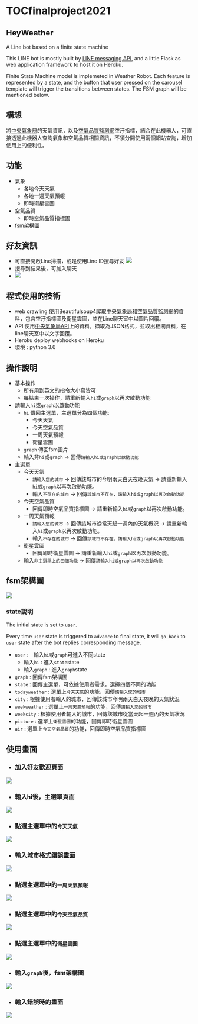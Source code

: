 # TOCfinalproject2021
## HeyWeather 

A Line bot based on a finite state machine

This LINE bot is mostly built by [LINE messaging API](https://developers.line.biz/en/docs/messaging-api/overview/), and a little Flask as web application framework to host it on Heroku.

Finite State Machine model is implemeted in Weather Robot. Each feature is represented by a state, and the button that user pressed on the carousel template will trigger the transitions between states. The FSM graph will be mentioned below.

## 構想
將[中央氣象局](https://www.cwb.gov.tw/V8/C/)的天氣資訊，以及[空氣品質監測網](https://airtw.epa.gov.tw/)空汙指標，結合在此機器人，可直接透過此機器人查詢氣象和空氣品質相關資訊，不須分開使用兩個網站查詢，增加使用上的便利性。
## 功能
* 氣象
    * 各地今天天氣
    * 各地一週天氣預報
    * 即時衛星雲圖
* 空氣品質
    * 即時空氣品質指標圖
*  fsm架構圖

## 好友資訊
* 可直接開啟Line掃描，或是使用Line ID搜尋好友
![](https://i.imgur.com/0kMFEJv.png)
* 搜尋到結果後，可加入聊天
* ![](https://i.imgur.com/wnru1HY.png)



## 程式使用的技術
* web crawling
使用Beautifulsoup4爬取[中央氣象局](https://www.cwb.gov.tw/V8/C/)和[空氣品質監測網](https://airtw.epa.gov.tw/)的資料，包含空汙指標圖及衛星雲圖，並在Line聊天室中以圖片回覆。
* API
使用[中央氣象局API](https://opendata.cwb.gov.tw/dist/opendata-swagger.html)上的資料，擷取為JSON格式，並取出相關資料，在line聊天室中以文字回覆。
* Heroku
deploy webhooks on Heroku
* 環境 : python 3.6

## 操作說明
* 基本操作
    * 所有用到英文的指令大小寫皆可
    * 每結束一次操作，請重新輸入`hi`或`graph`以再次啟動功能
* 請輸入`hi`或`graph`以啟動功能
    * `hi`
    傳回主選單，主選單分為四個功能:
        * 今天天氣
        * 今天空氣品質
        * 一周天氣預報
        * 衛星雲圖
    * `graph`
    傳回fsm圖片
    * 輸入非`hi`或`graph` -> 回傳`請輸入hi或graph以啟動功能`
* 主選單
    * 今天天氣
        * `請輸入您的城市` -> 
        回傳該城市的今明兩天白天夜晚天氣 -> 
        請重新輸入`hi`或`graph`以再次啟動功能。
        * 輸入`不存在的城市` -> 回傳`該城市不存在，請輸入hi或graph以再次啟動功能`
    * 今天空氣品質
        * 回傳即時空氣品質指標圖 ->
        請重新輸入`hi`或`graph`以再次啟動功能。
    * 一周天氣預報
        * `請輸入您的城市` -> 
        回傳該城市從當天起一週內的天氣概況 -> 
        請重新輸入`hi`或`graph`以再次啟動功能。
        * 輸入`不存在的城市` -> 回傳`該城市不存在，請輸入hi或graph以再次啟動功能`
    * 衛星雲圖
        * 回傳即時衛星雲圖 ->
        請重新輸入`hi`或`graph`以再次啟動功能。
    * 輸入`非主選單上的四個功能` -> 回傳`請輸入hi或graph以再次啟動功能`
## fsm架構圖
![](https://weatherobot.herokuapp.com/show-fsm)
### state說明
The initial state is set to `user`.

Every time `user` state is triggered to `advance` to final state, it will `go_back` to `user` state after the bot replies corresponding message.
* `user` :　輸入`hi`或`graph`可進入不同state
    * 輸入`hi` : 進入`state`state
    * 輸入`graph` : 進入`graph`state
* `graph` : 回傳fsm架構圖
* `state` : 回傳主選單，可依據使用者需求，選擇四個不同的功能
* `todayweather` : 選單上`今天天氣`的功能，回傳`請輸入您的城市`
* `city` : 根據使用者輸入的城市，回傳該城市今明兩天白天夜晚的天氣狀況
* `weekweather` : 選單上`一周天氣預報`的功能，回傳`請輸入您的城市`
* `weekcity` : 根據使用者輸入的城市，回傳該城市從當天起一週內的天氣狀況
* `picture` : 選單上`衛星雲圖`的功能，回傳即時衛星雲圖
* `air` : 選單上`今天空氣品質`的功能，回傳即時空氣品質指標圖

## 使用畫面
* ### 加入好友歡迎頁面
![](https://i.imgur.com/PtMqJX6.png)
* ### 輸入hi後，主選單頁面
![](https://i.imgur.com/Jt8ppR1.png)
* ### 點選主選單中的`今天天氣`
![](https://i.imgur.com/BC4HraH.png)
* ### 輸入城市格式錯誤畫面
![](https://i.imgur.com/gjx1bSC.png)
* ### 點選主選單中的`一周天氣預報`
![](https://i.imgur.com/tgG0oZp.png)
* ### 點選主選單中的`今天空氣品質`
![](https://i.imgur.com/tobNaOi.png)
* ### 點選主選單中的`衛星雲圖`
![](https://i.imgur.com/bC7wkql.png)
* ### 輸入`graph`後，fsm架構圖
![](https://i.imgur.com/UhP7IJa.png)
* ### 輸入錯誤時的畫面
![](https://i.imgur.com/BFUvQIs.png)
